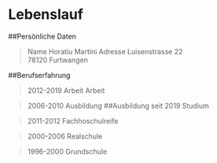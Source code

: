 # Lebenslauf

##Persönliche Daten
>Name		Horatiu Martini
>Adresse	Luisenstrasse 22	
		78120 Furtwangen

##Berufserfahrung
>2012-2019	Arbeit Arbeit

>2006-2010 	Ausbildung
##Ausbildung
>seit 2019	Studium 

>2011-2012	Fachhoschulreife

>2000-2006	Realschule

>1996-2000	Grundschule

